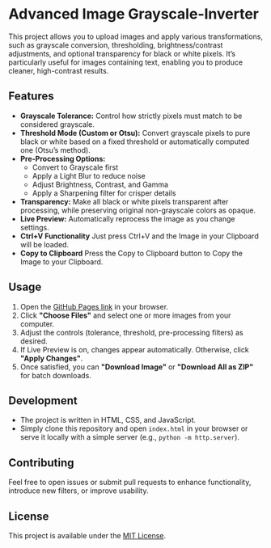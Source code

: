# Advanced Image Grayscale-Inverter

This project allows you to upload images and apply various transformations, such as grayscale conversion, thresholding, brightness/contrast adjustments, and optional transparency for black or white pixels. It’s particularly useful for images containing text, enabling you to produce cleaner, high-contrast results.

## Features
- **Grayscale Tolerance:** Control how strictly pixels must match to be considered grayscale.
- **Threshold Mode (Custom or Otsu):** Convert grayscale pixels to pure black or white based on a fixed threshold or automatically computed one (Otsu’s method).
- **Pre-Processing Options:**  
  - Convert to Grayscale first  
  - Apply a Light Blur to reduce noise  
  - Adjust Brightness, Contrast, and Gamma  
  - Apply a Sharpening filter for crisper details
- **Transparency:** Make all black or white pixels transparent after processing, while preserving original non-grayscale colors as opaque.
- **Live Preview:** Automatically reprocess the image as you change settings.
- **Ctrl+V Functionality** Just press Ctrl+V and the Image in your Clipboard will be loaded.
- **Copy to Clipboard** Press the Copy to Clipboard button to Copy the Image to your Clipboard. 
 
## Usage
1. Open the [GitHub Pages link](https://Cr4nkyBobbyHD.github.io/Image-Grayscale-Inverter/) in your browser.
2. Click **"Choose Files"** and select one or more images from your computer.
3. Adjust the controls (tolerance, threshold, pre-processing filters) as desired.
4. If Live Preview is on, changes appear automatically. Otherwise, click **"Apply Changes"**.
5. Once satisfied, you can **"Download Image"** or **"Download All as ZIP"** for batch downloads.

## Development
- The project is written in HTML, CSS, and JavaScript.
- Simply clone this repository and open `index.html` in your browser or serve it locally with a simple server (e.g., `python -m http.server`).

## Contributing
Feel free to open issues or submit pull requests to enhance functionality, introduce new filters, or improve usability.

## License
This project is available under the [MIT License](LICENSE).
